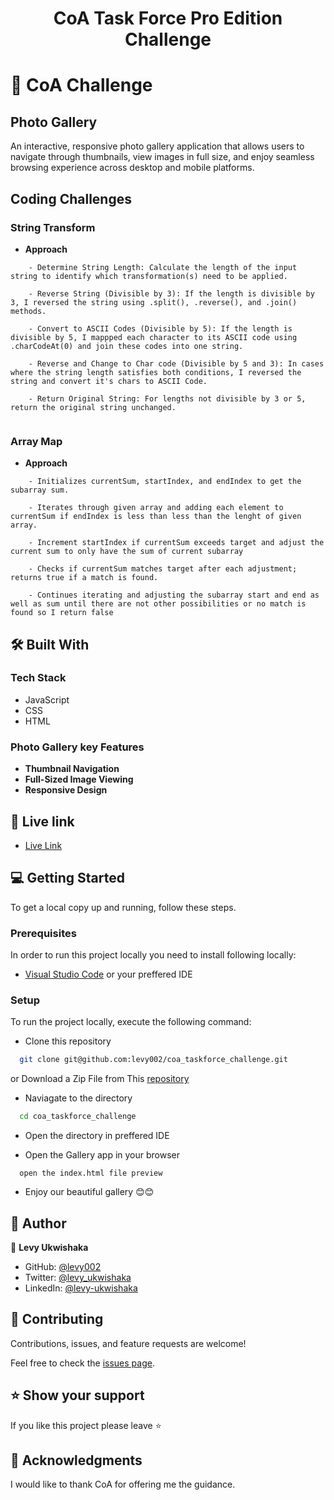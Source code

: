 <div align="center">
  <h1>CoA Task Force Pro Edition Challenge</h1>

</div>

# 📖 CoA Challenge <a name="about-project"></a>
## Photo Gallery

An interactive, responsive photo gallery application that allows users to navigate through thumbnails, view images in full size, and enjoy seamless browsing experience across desktop and mobile platforms.

## Coding Challenges
### String Transform
 - **Approach**
```
    - Determine String Length: Calculate the length of the input string to identify which transformation(s) need to be applied.

    - Reverse String (Divisible by 3): If the length is divisible by 3, I reversed the string using .split(), .reverse(), and .join() methods.

    - Convert to ASCII Codes (Divisible by 5): If the length is divisible by 5, I mappped each character to its ASCII code using .charCodeAt(0) and join these codes into one string.

    - Reverse and Change to Char code (Divisible by 5 and 3): In cases where the string length satisfies both conditions, I reversed the string and convert it's chars to ASCII Code.

    - Return Original String: For lengths not divisible by 3 or 5, return the original string unchanged. 
    
```


### Array Map
- **Approach**
```
    - Initializes currentSum, startIndex, and endIndex to get the subarray sum.

    - Iterates through given array and adding each element to currentSum if endIndex is less than less than the lenght of given array.

    - Increment startIndex if currentSum exceeds target and adjust the current sum to only have the sum of current subarray

    - Checks if currentSum matches target after each adjustment; returns true if a match is found.

    - Continues iterating and adjusting the subarray start and end as well as sum until there are not other possibilities or no match is found so I return false
```

## 🛠 Built With <a name="built-with"></a>

### Tech Stack <a name="tech-stack"></a>

  <ul>
    <li>JavaScript</li>
     <li>CSS</li>
      <li>HTML</li>
  </ul>

<!-- Features -->

### Photo Gallery key Features <a name="key-features"></a>

- **Thumbnail Navigation**
- **Full-Sized Image Viewing**
- **Responsive Design**

<div>
    
</div>

<!-- LIVE DEMO -->

## 🚀 Live link <a name="live-demo"></a>

- [Live Link](https://levy-coa-challenge.netlify.app/)

<!-- GETTING STARTED -->

## 💻 Getting Started <a name="getting-started"></a>

To get a local copy up and running, follow these steps.

### Prerequisites

In order to run this project locally you need to install following locally:

- [Visual Studio Code](https://code.visualstudio.com/) or your preffered IDE

### Setup

To run the project locally, execute the following command:

- Clone this repository

``` sh 
  git clone git@github.com:levy002/coa_taskforce_challenge.git
``` 
or Download a Zip File from This [repository](https://github.com/levy002/coa_taskforce_challenge)

- Naviagate to the directory

``` sh 
  cd coa_taskforce_challenge
```

- Open the directory in preffered IDE

- Open the Gallery app in your browser

```
  open the index.html file preview
```

- Enjoy our beautiful gallery 😊😊
<!-- AUTHORS -->

## 👤 Author <a name="authors"></a>

👤 **Levy Ukwishaka**

- GitHub: [@levy002](https://github.com/levy002)
- Twitter: [@levy_ukwishaka](https://twitter.com/levy_ukwishaka)
- LinkedIn: [@levy-ukwishaka](https://www.linkedin.com/in/levy-ukwishaka/)

<!-- CONTRIBUTING -->

## 🤝 Contributing <a name="contributing"></a>

Contributions, issues, and feature requests are welcome!

Feel free to check the [issues page](../../issues/).

<!-- SUPPORT -->

## ⭐️ Show your support <a name="support"></a>

If you like this project please leave ⭐️ 

<!-- ACKNOWLEDGEMENTS -->

## 🙏 Acknowledgments <a name="acknowledgements"></a>

I would like to thank CoA for offering me the guidance.
